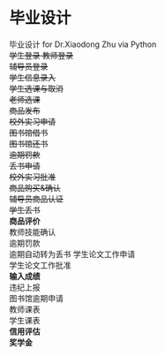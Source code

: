# 毕业设计
毕业设计 for Dr.Xiaodong Zhu via Python  
~~学生登录 
教师登录  
辅导员登录  
学生信息录入  
学生选课与取消  
老师选课  
商品发布  
校外实习申请  
图书馆借书  
图书馆还书  
逾期罚款  
丢书申请  
校外实习批准  
商品购买&确认  
辅导员商品认证  
学生丢书~~   
**商品评价**  
教师技能确认  
逾期罚款  
逾期自动转为丢书
学生论文工作申请  
学生论文工作批准  
**输入成绩**  
违纪上报  
图书馆逾期申请  
教师课表  
学生课表  
**信用评估**  
**奖学金**  




